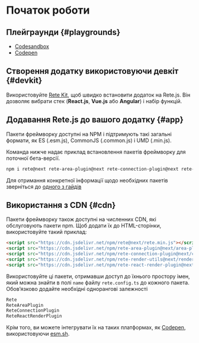 # Початок роботи


## Плейграунди {#playgrounds}

- [Codesandbox](https://codesandbox.io/s/rete-js-v2-yrzxe5)
- [Codepen](https://codepen.io/Ni55aN/pen/rNZKejd)

## Створення додатку використовуючи девкіт {#devkit}

Використовуйте [Rete Kit](/uk/docs/development/rete-kit), щоб швидко встановити додаток на Rete.js. Він дозволяє вибрати стек (**React.js**, **Vue.js** або **Angular**) і набір функцій.

## Додавання Rete.js до вашого додатку {#app}

Пакети фреймворку доступні на NPM і підтримують такі загальні формати, як ES (.esm.js), CommonJS (.common.js) і UMD (.min.js).

Команда нижче надає приклад встановлення пакетів фреймворку для поточної бета-версії.

```bash
npm i rete@next rete-area-plugin@next rete-connection-plugin@next rete-render-utils@next rete-react-render-plugin@next react react-dom
```

Для отримання конкретної інформації щодо необхідних пакетів зверніться до [одного з гайдів](/uk/docs/guides/basic)


## Використання з CDN {#cdn}

Пакети фреймворку також доступні на численних CDN, які обслуговують пакети npm. Щоб додати їх до HTML-сторінки, використовуйте такий приклад:

```html
<script src="https://cdn.jsdelivr.net/npm/rete@next/rete.min.js"></script>
<script src="https://cdn.jsdelivr.net/npm/rete-area-plugin@next/area-plugin.min.js"></script>
<script src="https://cdn.jsdelivr.net/npm/rete-connection-plugin@next/connection-plugin.min.js"></script>
<script src="https://cdn.jsdelivr.net/npm/rete-render-utils@next/render-utils.min.js"></script>
<script src="https://cdn.jsdelivr.net/npm/rete-react-render-plugin@next/react-render-plugin.min.js"></script>
```

Використовуйте ці пакети, отримавши доступ до їхнього простору імен, який можна знайти в полі `name` файлу `rete.config.ts` до кожного пакета. Обов’язково додайте необхідні однорангові залежності

```js
Rete
ReteAreaPlugin
ReteConnectionPlugin
ReteReactRenderPlugin
```

Крім того, ви можете інтегрувати їх на таких платформах, як [Codepen](https://codepen.io), використовуючи [esm.sh](https://esm.sh).
